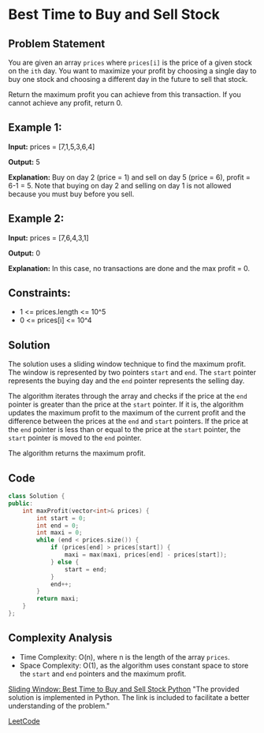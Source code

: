 # Best Time to Buy and Sell Stock 

## Problem Statement

You are given an array `prices` where `prices[i]` is the price of a given stock on the `ith` day. You want to maximize your profit by choosing a single day to buy one stock and choosing a different day in the future to sell that stock.

Return the maximum profit you can achieve from this transaction. If you cannot achieve any profit, return 0.

## Example 1:

**Input:** prices = [7,1,5,3,6,4]

**Output:** 5

**Explanation:** Buy on day 2 (price = 1) and sell on day 5 (price = 6), profit = 6-1 = 5. Note that buying on day 2 and selling on day 1 is not allowed because you must buy before you sell.

## Example 2:

**Input:** prices = [7,6,4,3,1]

**Output:** 0

**Explanation:** In this case, no transactions are done and the max profit = 0.

## Constraints:

* 1 <= prices.length <= 10^5
* 0 <= prices[i] <= 10^4

## Solution

The solution uses a sliding window technique to find the maximum profit. The window is represented by two pointers `start` and `end`. The `start` pointer represents the buying day and the `end` pointer represents the selling day.

The algorithm iterates through the array and checks if the price at the `end` pointer is greater than the price at the `start` pointer. If it is, the algorithm updates the maximum profit to the maximum of the current profit and the difference between the prices at the `end` and `start` pointers. If the price at the `end` pointer is less than or equal to the price at the `start` pointer, the `start` pointer is moved to the `end` pointer.

The algorithm returns the maximum profit.

## Code

```cpp
class Solution {
public:
    int maxProfit(vector<int>& prices) {
        int start = 0;
        int end = 0;
        int maxi = 0;
        while (end < prices.size()) {
            if (prices[end] > prices[start]) {
                maxi = max(maxi, prices[end] - prices[start]);
            } else {
                start = end;
            }
            end++;
        }
        return maxi;
    }
};
```

## Complexity Analysis

* Time Complexity: O(n), where n is the length of the array `prices`.
* Space Complexity: O(1), as the algorithm uses constant space to store the `start` and `end` pointers and the maximum profit.


[Sliding Window: Best Time to Buy and Sell Stock Python](https://youtu.be/1pkOgXD63yU?si=065c2EgGgymzyY4t) 
"The provided solution is implemented in Python. The link is included to facilitate a better understanding of the problem."

[LeetCode](https://leetcode.com/problems/best-time-to-buy-and-sell-stock/description/)